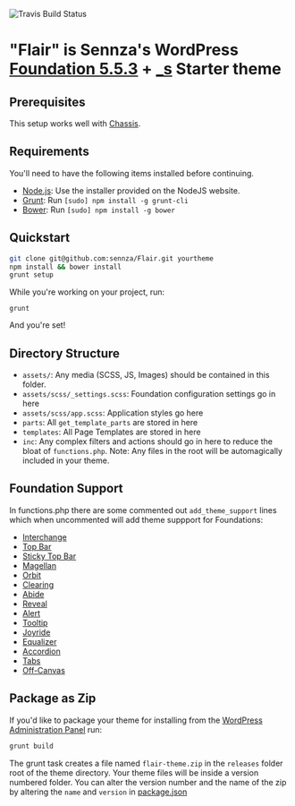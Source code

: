 ![Travis Build Status](https://travis-ci.org/sennza/Flair.svg?branch=master)

# "Flair" is Sennza's WordPress [Foundation 5.5.3](http://foundation.zurb.com/) + [_s](https://github.com/Automattic/_s) Starter theme

## Prerequisites

This setup works well with [Chassis](https://github.com/Chassis/Chassis).

## Requirements

You'll need to have the following items installed before continuing.

  * [Node.js](http://nodejs.org): Use the installer provided on the NodeJS website.
  * [Grunt](http://gruntjs.com/): Run `[sudo] npm install -g grunt-cli`
  * [Bower](http://bower.io): Run `[sudo] npm install -g bower`

## Quickstart

```bash
git clone git@github.com:sennza/Flair.git yourtheme
npm install && bower install
grunt setup
```

While you're working on your project, run:

`grunt`

And you're set!

## Directory Structure
  * `assets/`: Any media (SCSS, JS, Images) should be contained in this folder.
  * `assets/scss/_settings.scss`: Foundation configuration settings go in here
  * `assets/scss/app.scss`: Application styles go here
  * `parts`: All `get_template_parts` are stored in here
  * `templates`: All Page Templates are stored in here
  * `inc`: Any complex filters and actions should go in here to reduce the bloat of `functions.php`. Note: Any files in the root will be automagically included in your theme.

## Foundation Support

In functions.php there are some commented out `add_theme_support` lines which when uncommented will add theme suppport for Foundations:

  * [Interchange](http://foundation.zurb.com/docs/components/interchange.html)
  * [Top Bar](http://foundation.zurb.com/docs/components/topbar.html)
  * [Sticky Top Bar](http://foundation.zurb.com/docs/components/topbar.html)
  * [Magellan](http://foundation.zurb.com/docs/components/magellan.html)
  * [Orbit](http://foundation.zurb.com/docs/components/orbit.html)
  * [Clearing](http://foundation.zurb.com/docs/components/clearing.html)
  * [Abide](http://foundation.zurb.com/docs/components/abide.html)
  * [Reveal](http://foundation.zurb.com/docs/components/reveal.html)
  * [Alert](http://foundation.zurb.com/docs/components/alert_boxes.html)
  * [Tooltip](http://foundation.zurb.com/docs/components/tooltips.html)
  * [Joyride](http://foundation.zurb.com/docs/components/joyride.html)
  * [Equalizer](http://foundation.zurb.com/docs/components/equalizer.html)
  * [Accordion](http://foundation.zurb.com/docs/components/accordion.html)
  * [Tabs](http://foundation.zurb.com/docs/components/tabs.html)
  * [Off-Canvas](http://foundation.zurb.com/docs/components/offcanvas.html)
 
## Package as Zip

If you'd like to package your theme for installing from the [WordPress Administration Panel](http://codex.wordpress.org/Using_Themes) run:

```bash
grunt build
```

The grunt task creates a file named `flair-theme.zip` in the `releases` folder root of the theme directory. Your theme files will be inside a version numbered folder. You can alter the version number and the name of the zip by altering the `name` and `version` in [package.json](https://github.com/sennza/Flair/blob/master/package.json#L2-#L3)

